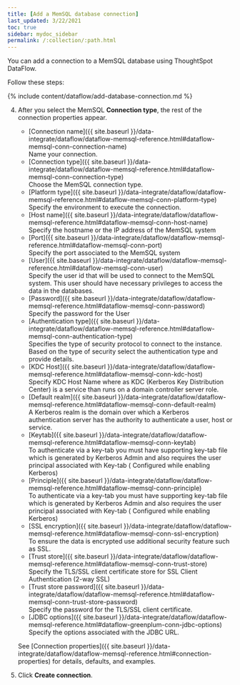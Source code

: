 ```yaml
---
title: [Add a MemSQL database connection]
last_updated: 3/22/2021
toc: true
sidebar: mydoc_sidebar
permalink: /:collection/:path.html
---
```

You can add a connection to a MemSQL database using ThoughtSpot DataFlow.

Follow these steps:

{% include content/dataflow/add-database-connection.md %}

4. After you select the MemSQL **Connection type**, the rest of the connection properties appear.

   * [Connection name]({{ site.baseurl }}/data-integrate/dataflow/dataflow-memsql-reference.html#dataflow-memsql-conn-connection-name)<br/>Name your connection.<br/>
   * [Connection type]({{ site.baseurl }}/data-integrate/dataflow/dataflow-memsql-reference.html#dataflow-memsql-conn-connection-type)<br/>Choose the MemSQL connection type.<br/>
   * [Platform type]({{ site.baseurl }}/data-integrate/dataflow/dataflow-memsql-reference.html#dataflow-memsql-conn-platform-type)<br/>Specify the environment to execute the connection.<br/>
   * [Host name]({{ site.baseurl }}/data-integrate/dataflow/dataflow-memsql-reference.html#dataflow-memsql-conn-host-name)<br/>Specify the hostname or the IP address of the MemSQL system<br/>
   * [Port]({{ site.baseurl }}/data-integrate/dataflow/dataflow-memsql-reference.html#dataflow-memsql-conn-port)<br/>Specify the port associated to the MemSQL system
   * [User]({{ site.baseurl }}/data-integrate/dataflow/dataflow-memsql-reference.html#dataflow-memsql-conn-user)<br/>Specify the user id that will be used to connect to the MemSQL system. This user should have necessary privileges to access the data in the databases.
   * [Password]({{ site.baseurl }}/data-integrate/dataflow/dataflow-memsql-reference.html#dataflow-memsql-conn-password)<br/>Specify the password for the User
   * [Authentication type]({{ site.baseurl }}/data-integrate/dataflow/dataflow-memsql-reference.html#dataflow-memsql-conn-authentication-type)<br/>Specifies the type of security protocol to connect to the instance. Based on the type of security select the authentication type and provide details.
   * [KDC Host]({{ site.baseurl }}/data-integrate/dataflow/dataflow-memsql-reference.html#dataflow-memsql-conn-kdc-host)<br/>Specify KDC Host Name where as KDC (Kerberos Key Distribution Center) is a service than runs on a domain controller server role.
   * [Default realm]({{ site.baseurl }}/data-integrate/dataflow/dataflow-memsql-reference.html#dataflow-memsql-conn-default-realm)<br/>A Kerberos realm is the domain over which a Kerberos authentication server has the authority to authenticate a user, host or service.
   * [Keytab]({{ site.baseurl }}/data-integrate/dataflow/dataflow-memsql-reference.html#dataflow-memsql-conn-keytab)<br/>To authenticate via a key-tab you must have supporting key-tab file which is generated by Kerberos Admin and also requires the user principal associated with Key-tab ( Configured while enabling Kerberos)
   * [Principle]({{ site.baseurl }}/data-integrate/dataflow/dataflow-memsql-reference.html#dataflow-memsql-conn-principle)<br/>To authenticate via a key-tab you must have supporting key-tab file which is generated by Kerberos Admin and also requires the user principal associated with Key-tab ( Configured while enabling Kerberos)
   * [SSL encryption]({{ site.baseurl }}/data-integrate/dataflow/dataflow-memsql-reference.html#dataflow-memsql-conn-ssl-encryption)<br/>To ensure the data is encrypted use additional security feature such as SSL.
   * [Trust store]({{ site.baseurl }}/data-integrate/dataflow/dataflow-memsql-reference.html#dataflow-memsql-conn-trust-store)<br/>Specify the TLS/SSL client certificate store for SSL Client Authentication (2-way SSL)
   * [Trust store password]({{ site.baseurl }}/data-integrate/dataflow/dataflow-memsql-reference.html#dataflow-memsql-conn-trust-store-password)<br/>Specify the password for the TLS/SSL client certificate.
   * [JDBC options]({{ site.baseurl }}/data-integrate/dataflow/dataflow-memsql-reference.html#dataflow-greenplum-conn-jdbc-options)<br/>Specify the options associated with the JDBC URL.

   See [Connection properties]({{ site.baseurl }}/data-integrate/dataflow/dataflow-memsql-reference.html#connection-properties) for details, defaults, and examples.

5. Click **Create connection**.   
